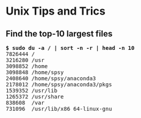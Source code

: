 # Unix Tips and Trics

## Find the top-10 largest files

<pre>
<b>$ sudo du -a / | sort -n -r | head -n 10</b>
7826444	/
3216280	/usr
3098852	/home
3098848	/home/spsy
2408640	/home/spsy/anaconda3
2178012	/home/spsy/anaconda3/pkgs
1539352	/usr/lib
1265372	/usr/share
838608	/var
731096	/usr/lib/x86_64-linux-gnu
</pre>
